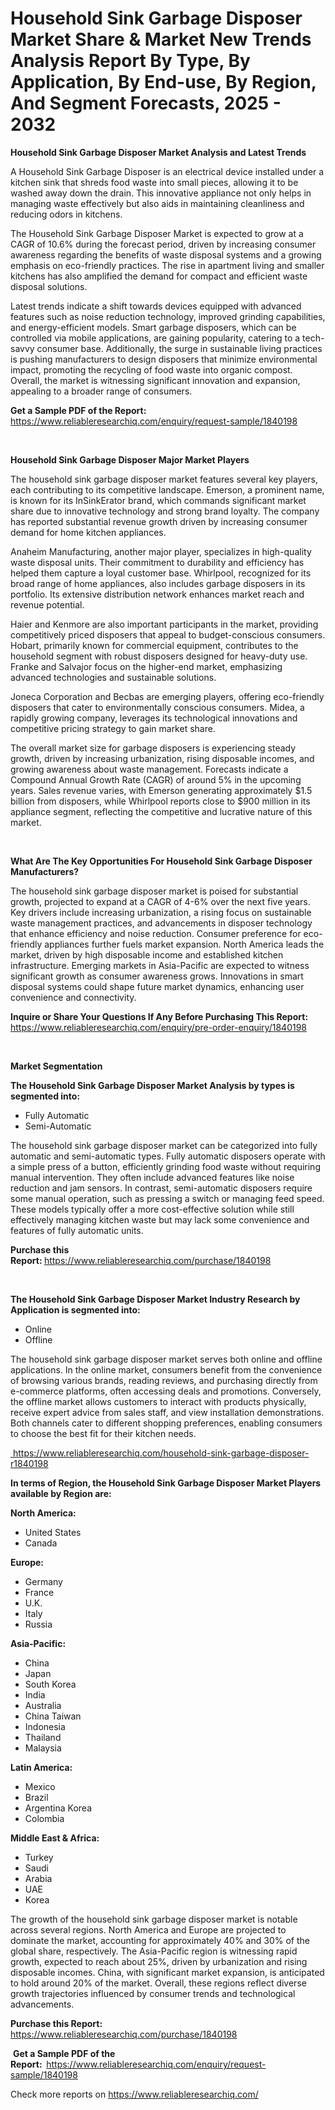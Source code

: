<p><h1>Household Sink Garbage Disposer Market Share & Market New Trends Analysis Report By Type, By Application, By End-use, By Region, And Segment Forecasts, 2025 - 2032</h1></p><p><strong>Household Sink Garbage Disposer Market Analysis and Latest Trends</strong></p>
<p><p>A Household Sink Garbage Disposer is an electrical device installed under a kitchen sink that shreds food waste into small pieces, allowing it to be washed away down the drain. This innovative appliance not only helps in managing waste effectively but also aids in maintaining cleanliness and reducing odors in kitchens.</p><p>The Household Sink Garbage Disposer Market is expected to grow at a CAGR of 10.6% during the forecast period, driven by increasing consumer awareness regarding the benefits of waste disposal systems and a growing emphasis on eco-friendly practices. The rise in apartment living and smaller kitchens has also amplified the demand for compact and efficient waste disposal solutions.</p><p>Latest trends indicate a shift towards devices equipped with advanced features such as noise reduction technology, improved grinding capabilities, and energy-efficient models. Smart garbage disposers, which can be controlled via mobile applications, are gaining popularity, catering to a tech-savvy consumer base. Additionally, the surge in sustainable living practices is pushing manufacturers to design disposers that minimize environmental impact, promoting the recycling of food waste into organic compost. Overall, the market is witnessing significant innovation and expansion, appealing to a broader range of consumers.</p></p>
<p><strong>Get a Sample PDF of the Report:&nbsp;</strong> <a href="https://www.reliableresearchiq.com/enquiry/request-sample/1840198?utm_campaign=99&utm_medium=2&utm_source=Github&utm_content=ia&utm_term=10022025&utm_id=household-sink-garbage-disposer">https://www.reliableresearchiq.com/enquiry/request-sample/1840198</a></p>
<p>&nbsp;</p>
<p><strong>Household Sink Garbage Disposer Major Market Players</strong></p>
<p><p>The household sink garbage disposer market features several key players, each contributing to its competitive landscape. Emerson, a prominent name, is known for its InSinkErator brand, which commands significant market share due to innovative technology and strong brand loyalty. The company has reported substantial revenue growth driven by increasing consumer demand for home kitchen appliances.</p><p>Anaheim Manufacturing, another major player, specializes in high-quality waste disposal units. Their commitment to durability and efficiency has helped them capture a loyal customer base. Whirlpool, recognized for its broad range of home appliances, also includes garbage disposers in its portfolio. Its extensive distribution network enhances market reach and revenue potential.</p><p>Haier and Kenmore are also important participants in the market, providing competitively priced disposers that appeal to budget-conscious consumers. Hobart, primarily known for commercial equipment, contributes to the household segment with robust disposers designed for heavy-duty use. Franke and Salvajor focus on the higher-end market, emphasizing advanced technologies and sustainable solutions.</p><p>Joneca Corporation and Becbas are emerging players, offering eco-friendly disposers that cater to environmentally conscious consumers. Midea, a rapidly growing company, leverages its technological innovations and competitive pricing strategy to gain market share.</p><p>The overall market size for garbage disposers is experiencing steady growth, driven by increasing urbanization, rising disposable incomes, and growing awareness about waste management. Forecasts indicate a Compound Annual Growth Rate (CAGR) of around 5% in the upcoming years. Sales revenue varies, with Emerson generating approximately $1.5 billion from disposers, while Whirlpool reports close to $900 million in its appliance segment, reflecting the competitive and lucrative nature of this market.</p></p>
<p>&nbsp;</p>
<p><strong>What Are The Key Opportunities For Household Sink Garbage Disposer Manufacturers?</strong></p>
<p><p>The household sink garbage disposer market is poised for substantial growth, projected to expand at a CAGR of 4-6% over the next five years. Key drivers include increasing urbanization, a rising focus on sustainable waste management practices, and advancements in disposer technology that enhance efficiency and noise reduction. Consumer preference for eco-friendly appliances further fuels market expansion. North America leads the market, driven by high disposable income and established kitchen infrastructure. Emerging markets in Asia-Pacific are expected to witness significant growth as consumer awareness grows. Innovations in smart disposal systems could shape future market dynamics, enhancing user convenience and connectivity.</p></p>
<p><strong>Inquire or Share Your Questions If Any Before Purchasing This Report:</strong> <a href="https://www.reliableresearchiq.com/enquiry/pre-order-enquiry/1840198?utm_campaign=99&utm_medium=2&utm_source=Github&utm_content=ia&utm_term=10022025&utm_id=household-sink-garbage-disposer">https://www.reliableresearchiq.com/enquiry/pre-order-enquiry/1840198</a></p>
<p>&nbsp;</p>
<p><strong>Market Segmentation</strong></p>
<p><strong>The Household Sink Garbage Disposer Market Analysis by types is segmented into:</strong></p>
<p><ul><li>Fully Automatic</li><li>Semi-Automatic</li></ul></p>
<p><p>The household sink garbage disposer market can be categorized into fully automatic and semi-automatic types. Fully automatic disposers operate with a simple press of a button, efficiently grinding food waste without requiring manual intervention. They often include advanced features like noise reduction and jam sensors. In contrast, semi-automatic disposers require some manual operation, such as pressing a switch or managing feed speed. These models typically offer a more cost-effective solution while still effectively managing kitchen waste but may lack some convenience and features of fully automatic units.</p></p>
<p><strong>Purchase this Report:&nbsp;</strong><a href="https://www.reliableresearchiq.com/purchase/1840198?utm_campaign=99&utm_medium=2&utm_source=Github&utm_content=ia&utm_term=10022025&utm_id=household-sink-garbage-disposer">https://www.reliableresearchiq.com/purchase/1840198</a></p>
<p>&nbsp;</p>
<p><strong>The Household Sink Garbage Disposer Market Industry Research by Application is segmented into:</strong></p>
<p><ul><li>Online</li><li>Offline</li></ul></p>
<p><p>The household sink garbage disposer market serves both online and offline applications. In the online market, consumers benefit from the convenience of browsing various brands, reading reviews, and purchasing directly from e-commerce platforms, often accessing deals and promotions. Conversely, the offline market allows customers to interact with products physically, receive expert advice from sales staff, and view installation demonstrations. Both channels cater to different shopping preferences, enabling consumers to choose the best fit for their kitchen needs.</p></p>
<p><a href="https://www.reliableresearchiq.com/household-sink-garbage-disposer-r1840198?utm_campaign=99&utm_medium=2&utm_source=Github&utm_content=ia&utm_term=10022025&utm_id=household-sink-garbage-disposer">&nbsp;https://www.reliableresearchiq.com/household-sink-garbage-disposer-r1840198</a></p>
<p><strong>In terms of Region, the Household Sink Garbage Disposer Market Players available by Region are:</strong></p>
<p>
    <p> <strong> North America: </strong>
        <ul>
            <li>United States</li>
            <li>Canada</li>
        </ul>
        </p> 
    <p> <strong> Europe: </strong>
        <ul>
            <li>Germany</li>
            <li>France</li>
            <li>U.K.</li>
            <li>Italy</li>
            <li>Russia</li>
        </ul>
        </p> 
    <p> <strong> Asia-Pacific: </strong>
        <ul>
            <li>China</li>
            <li>Japan</li>
            <li>South Korea</li>
            <li>India</li>
            <li>Australia</li>
            <li>China Taiwan</li>
            <li>Indonesia</li>
            <li>Thailand</li>
            <li>Malaysia</li>
        </ul>
        </p> 
    <p> <strong> Latin America: </strong>
        <ul>
            <li>Mexico</li>
            <li>Brazil</li>
            <li>Argentina Korea</li>
            <li>Colombia</li>
        </ul>
        </p> 
    <p> <strong> Middle East & Africa: </strong>
        <ul>
            <li>Turkey</li>
            <li>Saudi</li>
            <li>Arabia</li>
            <li>UAE</li>
            <li>Korea</li>
        </ul>
    </p>
    </p>
<p><p>The growth of the household sink garbage disposer market is notable across several regions. North America and Europe are projected to dominate the market, accounting for approximately 40% and 30% of the global share, respectively. The Asia-Pacific region is witnessing rapid growth, expected to reach about 25%, driven by urbanization and rising disposable incomes. China, with significant market expansion, is anticipated to hold around 20% of the market. Overall, these regions reflect diverse growth trajectories influenced by consumer trends and technological advancements.</p></p>
<p><strong>Purchase this Report: </strong><a href="https://www.reliableresearchiq.com/purchase/1840198?utm_campaign=99&utm_medium=2&utm_source=Github&utm_content=ia&utm_term=10022025&utm_id=household-sink-garbage-disposer">https://www.reliableresearchiq.com/purchase/1840198</a></p>
<p>&nbsp;<strong>Get a Sample PDF of the Report:&nbsp;&nbsp;</strong><a href="https://www.reliableresearchiq.com/enquiry/request-sample/1840198?utm_campaign=99&utm_medium=2&utm_source=Github&utm_content=ia&utm_term=10022025&utm_id=household-sink-garbage-disposer">https://www.reliableresearchiq.com/enquiry/request-sample/1840198</a></p>
<p><strong></strong></p>
<p>Check more reports on <a href="https://www.reliableresearchiq.com/?utm_campaign=99&utm_medium=2&utm_source=Github&utm_content=ia&utm_term=10022025&utm_id=household-sink-garbage-disposer">https://www.reliableresearchiq.com/</a></p>